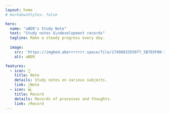 ```yaml
---
layout: home
# markdownStyles: false

hero:
  name: "aBER's Study Note"
  text: "Study notes &\ndevelopment records"
  tagline: Make a steady progress every day.
  
  image:
    src: 'https://imgbed.aberrrrrrr.space/file/1749883355977_5B703F00-1A9F-4C08-8D33-81040E00AAC7_1_105_c.jpeg'
    alt: aBER

features:
  - icon: 📝
    title: Note
    details: Study notes on various subjects.
    link: /Note
  - icon: 💻
    title: Record
    details: Records of processes and thoughts.
    link: /Record
---
```


